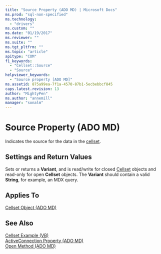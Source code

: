 ```yaml
---
title: "Source Property (ADO MD) | Microsoft Docs"
ms.prod: "sql-non-specified"
ms.technology:
  - "drivers"
ms.custom: ""
ms.date: "01/19/2017"
ms.reviewer: ""
ms.suite: ""
ms.tgt_pltfrm: ""
ms.topic: "article"
apitype: "COM"
f1_keywords: 
  - "Cellset::Source"
  - "Source"
helpviewer_keywords: 
  - "Source property [ADO MD]"
ms.assetid: 875a99ea-7f1a-4570-87b1-5ecbebbcf845
caps.latest.revision: 13
author: "MightyPen"
ms.author: "annemill"
manager: "sonalm"
---
```

# Source Property (ADO MD)
Indicates the source for the data in the [cellset](../../../ado/reference/ado-md-api/cellset-object-ado-md.md).  
  
## Settings and Return Values  
 Sets or returns a **Variant**, and is read/write for closed [Cellset](../../../ado/reference/ado-md-api/cellset-object-ado-md.md) objects and read-only for open **Cellset** objects. The **Variant** should contain a valid **String**, for example, an MDX query.  
  
## Applies To  
 [Cellset Object (ADO MD)](../../../ado/reference/ado-md-api/cellset-object-ado-md.md)  
  
## See Also  
 [Cellset Example (VB)](../../../ado/reference/ado-md-api/cellset-example-vb.md)   
 [ActiveConnection Property (ADO MD)](../../../ado/reference/ado-md-api/activeconnection-property-ado-md.md)   
 [Open Method (ADO MD)](../../../ado/reference/ado-md-api/open-method-ado-md.md)
